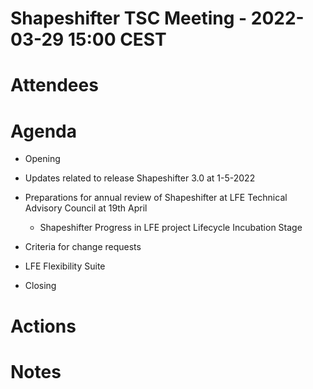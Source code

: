# Shapeshifter TSC Meeting - 2022-03-29 15:00 CEST

# Attendees

# Agenda
- Opening
- Updates related to release Shapeshifter 3.0 at 1-5-2022
- Preparations for annual review of Shapeshifter at LFE Technical Advisory Council at 19th April
  - Shapeshifter Progress in LFE project Lifecycle Incubation Stage  
- Criteria for change requests 
- LFE Flexibility Suite

- Closing

# Actions


# Notes
